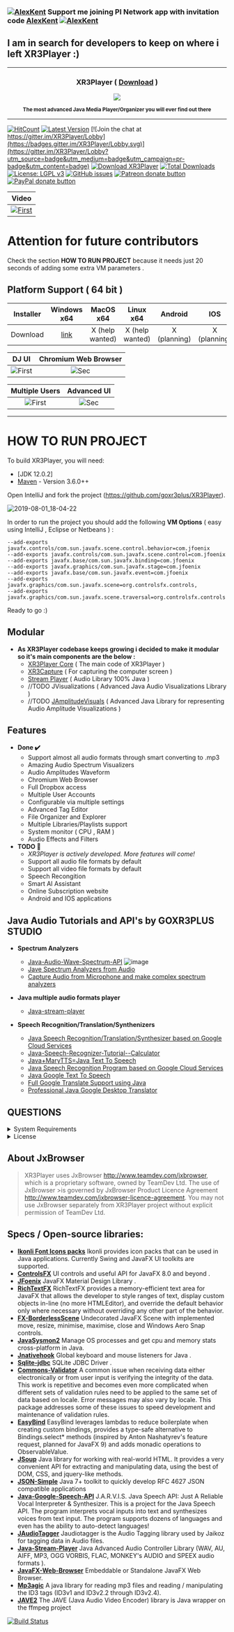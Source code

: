 ### [![AlexKent](https://user-images.githubusercontent.com/20374208/75432997-f5422100-5957-11ea-87a2-164eb98d83ef.png)](https://www.minepi.com/AlexKent) Support me joining PI Network app with invitation code [AlexKent](https://www.minepi.com/AlexKent) [![AlexKent](https://user-images.githubusercontent.com/20374208/75432997-f5422100-5957-11ea-87a2-164eb98d83ef.png)](https://www.minepi.com/AlexKent) 
   
## I am in search for developers to keep on where i left XR3Player :)      
---
<h3 align="center" > XR3Player ( <a href="https://xr3player.netlify.com/" target="_blank">Download</a>  )</h3>
<p align="center">
<img src="https://cloud.githubusercontent.com/assets/20374208/26214265/6b605cae-3c04-11e7-9c14-2cd59e10dd03.png">
</p>    
<p align="center">  
<sup>    
<b>The most advanced Java Media Player/Organizer you will ever find out there </b> 
</sup>       
</p>              
        
---  
 
[![HitCount](http://hits.dwyl.io/goxr3plus/xr3player.svg)](http://hits.dwyl.io/goxr3plus/xr3player) 
[![Latest Version](https://img.shields.io/github/release/goxr3plus/XR3Player.svg?style=flat-square)](https://github.com/goxr3plus/XR3Player/releases)
[![Join the chat at https://gitter.im/XR3Player/Lobby](https://badges.gitter.im/XR3Player/Lobby.svg)](https://gitter.im/XR3Player/Lobby?utm_source=badge&utm_medium=badge&utm_campaign=pr-badge&utm_content=badge)
<a href="https://sourceforge.net/projects/xr3player/files/latest/download" rel="nofollow"><img alt="Download XR3Player" src="https://img.shields.io/sourceforge/dt/xr3player.svg"></a>
[![Total Downloads](https://img.shields.io/github/downloads/goxr3plus/XR3Player/total.svg)](https://github.com/goxr3plus/XR3Player/releases)
[![License: LGPL v3](https://img.shields.io/badge/License-LGPL%20v3-blue.svg)](https://www.gnu.org/licenses/lgpl-3.0)
[![GitHub issues](https://img.shields.io/github/issues/goxr3plus/XR3Player.svg)](https://github.com//goxr3plus/XR3Player/issues)
<a href="https://patreon.com/preview/8adae1b75d654b2899e04a9e1111f0eb" title="Donate to this project using Patreon"><img src="https://img.shields.io/badge/patreon-donate-yellow.svg" alt="Patreon donate button" /></a>
<a href="https://www.paypal.me/GOXR3PLUSCOMPANY" title="Donate to this project using Paypal"><img src="https://img.shields.io/badge/paypal-donate-yellow.svg" alt="PayPal donate button" /></a>


| Video|
|:-:|
| [![First](https://user-images.githubusercontent.com/20374208/48313813-34fdc180-e5ca-11e8-9da7-c6148dc0cbe5.png)](https://www.youtube.com/watch?v=7Hai7cavmUY)  |

# Attention for future contributors  
Check the section **HOW TO RUN PROJECT** because it needs just  20 seconds of adding some extra VM parameters .

## Platform Support ( 64 bit ) 

| Installer | Windows x64 | MacOS x64| Linux x64 | Android | IOS|
| ------- | :-----: | :-: | :-----: |  :-----: | :-----: |
| Download | [ link ](https://goxr3plus.github.io/xr3player.io/) | X (help wanted) | X (help wanted) |  X (planning) | X (planning) |

| DJ UI | Chromium Web Browser 
|:-:|:-:|
| ![First](https://user-images.githubusercontent.com/20374208/48313813-34fdc180-e5ca-11e8-9da7-c6148dc0cbe5.png) | ![Sec](https://goxr3plus.github.io/xr3player.io/img/xr3player/web_browser.jpg) |

| Multiple Users | Advanced UI 
|:-:|:-:|
| ![First](https://goxr3plus.github.io/xr3player.io/img/xr3player/login_mode.jpg) | ![Sec](https://goxr3plus.github.io/xr3player.io/img/xr3player/main_mode.jpg) |

-------------------------------------------------------------------------------------


# HOW TO RUN PROJECT 

To build XR3Player, you will need:

* [JDK 12.0.2]
* [Maven](http://maven.apache.org/) - Version 3.6.0++

Open IntelliJ and fork the project (https://github.com/goxr3plus/XR3Player).

![2019-08-01_18-04-22](https://user-images.githubusercontent.com/20374208/62304551-d5f91900-b486-11e9-80e9-cf802d91ee6f.gif)

In order to run the project you should add the following **VM Options** ( easy using IntelliJ , Eclipse or Netbeans ) :

```
--add-exports javafx.controls/com.sun.javafx.scene.control.behavior=com.jfoenix
--add-exports javafx.controls/com.sun.javafx.scene.control=com.jfoenix
--add-exports javafx.base/com.sun.javafx.binding=com.jfoenix
--add-exports javafx.graphics/com.sun.javafx.stage=com.jfoenix
--add-exports javafx.base/com.sun.javafx.event=com.jfoenix
--add-exports javafx.graphics/com.sun.javafx.scene=org.controlsfx.controls,
--add-exports javafx.graphics/com.sun.javafx.scene.traversal=org.controlsfx.controls
```

Ready to go :) 

## Modular
 - **As XR3Player codebase keeps growing i decided to make it modular so it's main components are the below :**
   - [XR3Player Core](https://github.com/goxr3plus/XR3Player) ( The main code of XR3Player )
   - [XR3Capture](https://github.com/goxr3plus/XR3Capture) ( For capturing the computer screen )
   - [Stream Player](https://github.com/goxr3plus/java-stream-player) ( Audio Library 100% Java )
   -  //TODO JVisualizations ( Advanced Java Audio Visualizations Library )
   -  //TODO  [JAmplitudeVisuals](https://github.com/goxr3plus/Java-Audio-Wave-Spectrum-API) ( Advanced Java Library for representing Audio Amplitude Visualizations ) 
  
  
    
  

## Features
- **Done ✔️**
  - Support almost all audio formats through smart converting to .mp3
  - Amazing Audio Spectrum Visualizers
  - Audio Amplitudes Waveform
  - Chromium Web Browser
  - Full Dropbox access
  - Multiple User Accounts
  - Configurable via multiple settings
  - Advanced Tag Editor
  - File Organizer and Explorer
  - Multiple Libraries/Playlists support
  - System monitor ( CPU , RAM )
  - Audio Effects and Filters
- **TODO 🚧**
  - _XR3Player is actively developed. More features will come!_
  - Support all audio file formats by default
  - Support all video file formats by default
  - Speech Recongition 
  - Smart AI Assistant
  - Online Subscription website
  - Android and IOS applications

## Java Audio Tutorials and API's by GOXR3PLUS STUDIO
 - **Spectrum Analyzers**
   - [Java-Audio-Wave-Spectrum-API](https://github.com/goxr3plus/Java-Audio-Wave-Spectrum-API)
    ![image](https://github.com/goxr3plus/Java-Audio-Wave-Spectrum-API/raw/master/images/Screenshot_2.jpg?raw=true)
   - [Jave Spectrum Analyzers from Audio](https://github.com/goxr3plus/Java-Spectrum-Analyser-Tutorials)
   - [Capture Audio from Microphone and make complex spectrum analyzers](https://github.com/goxr3plus/Java-Microphone-Audio-Spectrum-Analyzers-Tutorial)
  
 - **Java multiple audio formats player**
   - [Java-stream-player](https://github.com/goxr3plus/java-stream-player)
  
 - **Speech Recognition/Translation/Synthenizers**
   - [Java Speech Recognition/Translation/Synthesizer based on Google Cloud Services](https://github.com/goxr3plus/java-google-speech-api)
   - [Java-Speech-Recognizer-Tutorial--Calculator](https://github.com/goxr3plus/Java-Speech-Recognizer-Tutorial--Calculator)
   - [Java+MaryTTS=Java Text To Speech](https://github.com/goxr3plus/Java-Text-To-Speech-Tutorial)
   - [Java Speech Recognition Program based on Google Cloud Services ](https://github.com/goxr3plus/Java-Google-Speech-Recognizer)
   - [Java Google Text To Speech](https://github.com/goxr3plus/Java-Google-Text-To-Speech)
   - [Full Google Translate Support using Java](https://github.com/goxr3plus/java-google-translator)
   - [Professional Java Google Desktop Translator](https://github.com/goxr3plus/Java-Google-Desktop-Translator)

## QUESTIONS
<details>
  <summary>System Requirements</summary>
  <p>
   
    1) At least 4 Cores CPU > 2.0 GHZ CPU Intel or AMD 
     
    2) A good GPU (Graphics Processing Unit) [ It requires graphic power for visualizers ]

    3) At least 4GB DDR3|DDR4 Ram [ Java Programs are known to consume a little bit more RAM ;) ]
  </p>
</details>

<details>
  <summary>License</summary>
  <p>
    https://www.google.com/search?q=GNU+LGPL+3.0&oq=GNU+LGPL+3.0&aqs=chrome..69i57j0.6247j0j4&sourceid=chrome&ie=UTF-8
  </p>
</details>

## About JxBrowser

>XR3Player uses JxBrowser http://www.teamdev.com/jxbrowser, which is a proprietary software, owned by TeamDev Ltd. The use of JxBrowser >is governed by JxBrowser Product Licence Agreement http://www.teamdev.com/jxbrowser-licence-agreement. 
>You may not use JxBrowser separately from XR3Player project without explicit permission of TeamDev Ltd.


## Specs / Open-source libraries:


- [**Ikonli Font Icons packs**](https://aalmiray.github.io/ikonli) Ikonli provides icon packs that can be used in Java applications. Currently Swing and JavaFX UI toolkits are supported.
- [**ControlsFX**](http://fxexperience.com/controlsfx/features/) UI controls and useful API for JavaFX 8.0 and beyond .
- [**JFoenix**](https://github.com/jfoenixadmin/JFoenix)  JavaFX Material Design Library .
- [**RichTextFX**](https://github.com/FXMisc/RichTextFX) RichTextFX provides a memory-efficient text area for JavaFX that allows the developer to style ranges of text, display custom objects in-line (no more HTMLEditor), and override the default behavior only where necessary without overriding any other part of the behavior.
- [**FX-BorderlessScene**](https://github.com/goxr3plus/FX-BorderlessScene) Undecorated JavaFX Scene with implemented move, resize, minimise, maximise, close and Windows Aero Snap controls.
- [**JavaSysmon2**](https://github.com/goxr3plus/javasysmon2) Manage OS processes and get cpu and memory stats cross-platform in Java. 
- [**Jnativehook**](https://github.com/kwhat/jnativehook) Global keyboard and mouse listeners for Java .
- [**Sqlite-jdbc**](https://github.com/xerial/sqlite-jdbc) SQLite JDBC Driver .
- [**Commons-Validator**](https://commons.apache.org/proper/commons-validator/) A common issue when receiving data either electronically or from user input is verifying the integrity of the data. This work is repetitive and becomes even more complicated when different sets of validation rules need to be applied to the same set of data based on locale. Error messages may also vary by locale. This package addresses some of these issues to speed development and maintenance of validation rules.
- [**EasyBind**](https://github.com/TomasMikula/EasyBind) EasyBind leverages lambdas to reduce boilerplate when creating custom bindings, provides a type-safe alternative to Bindings.select* methods (inspired by Anton Nashatyrev's feature request, planned for JavaFX 9) and adds monadic operations to ObservableValue.
- [**JSoup**](https://jsoup.org/) Java library for working with real-world HTML. It provides a very convenient API for extracting and manipulating data, using the best of DOM, CSS, and jquery-like methods.
- [**JSON-Simple**](https://github.com/cliftonlabs/json-simple) Java 7+ toolkit to quickly develop RFC 4627 JSON compatible applications
- [**Java-Google-Speech-API**](https://github.com/goxr3plus/java-google-speech-api) J.A.R.V.I.S. Java Speech API: Just A Reliable Vocal Interpreter & Synthesizer. This is a project for the Java Speech API. The program interprets vocal inputs into text and synthesizes voices from text input. The program supports dozens of languages and even has the ability to auto-detect languages!
- [**JAudioTagger**](http://www.jthink.net/jaudiotagger/) Jaudiotagger is the Audio Tagging library used by Jaikoz for tagging data in Audio files.
- [**Java-Stream-Player**](https://github.com/goxr3plus/java-stream-player) Java Advanced Audio Controller Library (WAV, AU, AIFF, MP3, OGG VORBIS, FLAC, MONKEY's AUDIO and SPEEX audio formats ).
- [**JavaFX-Web-Browser**](https://github.com/goxr3plus/JavaFX-Web-Browser) Embeddable or Standalone JavaFX Web Browser.
- [**Mp3agic**](https://github.com/mpatric/mp3agic) A java library for reading mp3 files and reading / manipulating the ID3 tags (ID3v1 and ID3v2.2 through ID3v2.4).
- [**JAVE2**](https://github.com/a-schild/jave2) The JAVE (Java Audio Video Encoder) library is Java wrapper on the ffmpeg project


[![Build Status](https://travis-ci.org/goxr3plus/XR3Player.svg?branch=master)](https://travis-ci.org/goxr3plus/XR3Player)

